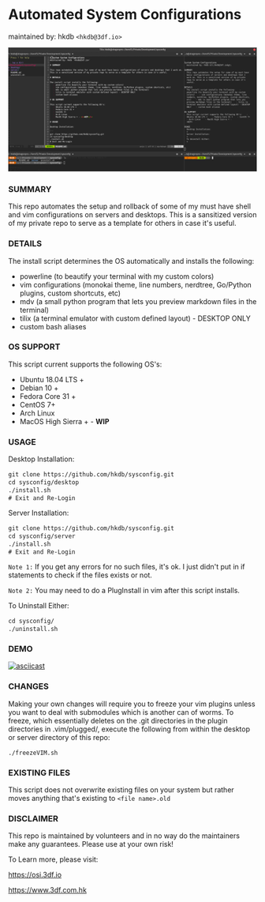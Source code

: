 # Automated System Configurations
maintained by: hkdb `<hkdb@3df.io>`

![sysconfig-ss.png](sysconfig-ss.png)

### SUMMARY

This repo automates the setup and rollback of some of my must have shell and vim configurations on servers and desktops. This is a sansitized version of my private repo to serve as a template for others in case it's useful.

### DETAILS

The install script determines the OS automatically and installs the following:
   - powerline (to beautify your terminal with my custom colors)
   - vim configurations (monokai theme, line numbers, nerdtree, Go/Python plugins, custom shortcuts, etc)
   - mdv (a small python program that lets you preview markdown files in the terminal)
   - tilix (a terminal emulator with custom defined layout) - DESKTOP ONLY
   - custom bash aliases

### OS SUPPORT

This script current supports the following OS's:
   - Ubuntu 18.04 LTS +
   - Debian 10 +
   - Fedora Core 31 +
   - CentOS 7+
   - Arch Linux
   - MacOS High Sierra + - <b>WIP</b>

### USAGE

Desktop Installation:

```
git clone https://github.com/hkdb/sysconfig.git
cd sysconfig/desktop
./install.sh
# Exit and Re-Login
```

Server Installation:
```
git clone https://github.com/hkdb/sysconfig.git
cd sysconfig/server
./install.sh
# Exit and Re-Login
```
`Note 1:` If you get any errors for no such files, it's ok. I just didn't put in if statements to check if the files exists or not. 

`Note 2:` You may need to do a PlugInstall in vim after this script installs. 

To Uninstall Either:
```
cd sysconfig/
./uninstall.sh
```
### DEMO

[![asciicast](https://asciinema.org/a/WbyPfyLxKfvrSezNpsMUjFwgr.svg)](https://asciinema.org/a/WbyPfyLxKfvrSezNpsMUjFwgr)

### CHANGES

Making your own changes will require you to freeze your vim plugins unless you want to deal with submodules which is another can of worms. To freeze, which essentially deletes on the .git directories in the plugin directories in .vim/plugged/, execute the following from within the desktop or server directory of this repo:

```
./freezeVIM.sh
```
### EXISTING FILES

This script does not overwrite existing files on your system but rather moves anything that's existing to `<file name>.old`

### DISCLAIMER

This repo is maintained by volunteers and in no way do the maintainers make any guarantees. Please use at your own risk!

To Learn more, please visit:

https://osi.3df.io

https://www.3df.com.hk


